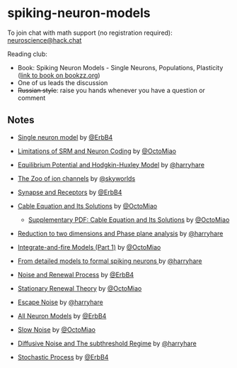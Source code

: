 # spiking-neuron-models

To join chat with math support (no registration required): [neuroscience@hack.chat](https://hack.chat/?neuroscience)

Reading club:
* Book: Spiking Neuron Models - Single Neurons, Populations, Plasticity ([link to book on bookzz.org](http://bookzz.org/book/671436/220f6f))
* One of us leads the discussion
* ~~Russian style~~: raise you hands whenever you have a question or comment






## Notes

* [Single neuron model](01.Single_neuron_model.md) by [@ErbB4](https://github.com/ErbB4)

* [Limitations of SRM and Neuron Coding](02.Limitations_SRM_Contd_and_Coding.md) by [@OctoMiao](https://github.com/emptymalei)

* [Equilibrium Potential and  Hodgkin-Huxley Model](03.Equilibrium_Potential_and_Hodgkin-Huxley_Model.md) by [@harryhare](https://github.com/harryhare)

* [The Zoo of ion channels](04.The_Zoo_of_ion_channels.md) by [@skyworlds](https://github.com/skyworlds)

* [Synapse and Receptors](05.Synapse_and_Receptors.md) by [@ErbB4](https://github.com/ErbB4)

* [Cable Equation and Its Solutions](06.Cable_Equation_and_Its_Solutions.md) by [@OctoMiao](https://github.com/emptymalei)
  * [Supplementary PDF: Cable Equation and Its Solutions](06.1.cable_equation_green_function.pdf) by [@OctoMiao](https://github.com/emptymalei)

* [Reduction to two dimensions and Phase plane analysis](07.Reduction_to_two_dimensions_and_Phase_plane_analysis.md) by [@harryhare](https://github.com/harryhare)

* [Integrate-and-fire Models (Part 1)](08.Integrate-and-Fire-Models-1.md) by [@OctoMiao](https://github.com/emptymalei)

* [From detailed models to formal spiking neurons ](09.From_detailed_models_to_formal_spiking_neurons.md) by [@harryhare](https://github.com/harryhare)

* [Noise and Renewal Process](10.Noise_and_Renewal_Process) by [@ErbB4](https://github.com/ErbB4)

* [Stationary Renewal Theory](11.Stationary_Renewal_Theory.md) by [@OctoMiao](https://github.com/emptymalei)

* [Escape Noise](12.Escape_Noise.md) by [@harryhare](https://github.com/harryhare)

* [All Neuron Models](13.all_neuron_models.md) by [@ErbB4](https://github.com/ErbB4)

* [Slow Noise](14.slow-noise.md) by [@OctoMiao](https://github.com/emptymalei)

* [Diffusive Noise and The subthreshold Regime](15.Diffusive_Noise_and_The_subthreshold_Regime.md) by [@harryhare](https://github.com/harryhare)      

* [Stochastic Process](16.stochastic_process.md) by [@ErbB4](https://github.com/ErbB4)                                       

  ​
